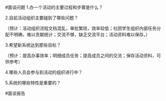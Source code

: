 #面谈问题
1.办一个活动的主要过程和步骤是什么？

2.目前活动组织主要碰到了哪些问题？

（预计：活动组织流程文档混乱，审批繁琐，效率较低；社团学生组织内部任务分配不明确，难以贡献统计；交流不够，缺乏交流平台；活动资料难以保存。）

3.希望新系统达到那些目标？

（预计：提高办事效率；明细成员任务；提高成员之间的交流；保存活动资料，可供参考）

4.哪些人员会参与到活动的组织进行中？

5.系统的哪些特性是重要的？



#面谈报告



